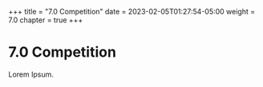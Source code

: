 +++
title = "7.0 Competition"
date = 2023-02-05T01:27:54-05:00
weight = 7.0
chapter = true
+++

# 7.0 Competition

Lorem Ipsum.